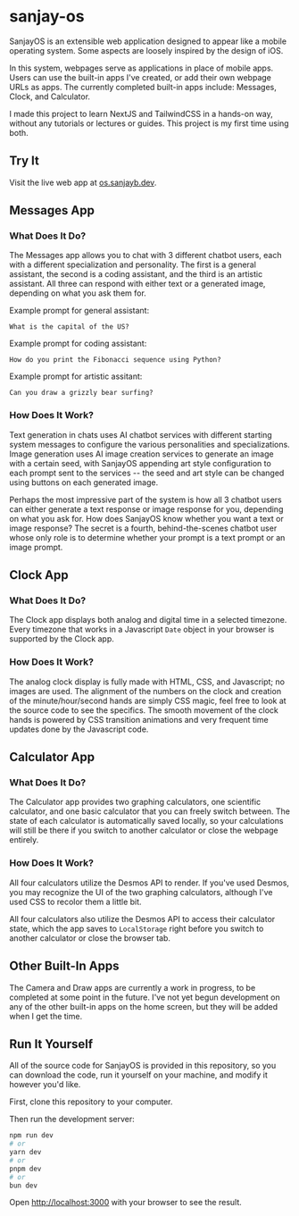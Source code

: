 # sanjay-os

SanjayOS is an extensible web application designed to appear like a mobile operating system. Some aspects are loosely inspired by the design of iOS.

In this system, webpages serve as applications in place of mobile apps. Users can use the built-in apps I've created, or add their own webpage URLs as apps. The currently completed built-in apps include: Messages, Clock, and Calculator.

I made this project to learn NextJS and TailwindCSS in a hands-on way, without any tutorials or lectures or guides. This project is my first time using both.

## Try It

Visit the live web app at [os.sanjayb.dev](https://os.sanjayb.dev).

## Messages App

### What Does It Do?
The Messages app allows you to chat with 3 different chatbot users, each with a different specialization and personality. The first is a general assistant, the second is a coding assistant, and the third is an artistic assistant. All three can respond with either text or a generated image, depending on what you ask them for.

Example prompt for general assistant:
```fix
What is the capital of the US?
```

Example prompt for coding assistant:
```fix
How do you print the Fibonacci sequence using Python?
```

Example prompt for artistic assitant:
```fix
Can you draw a grizzly bear surfing?
```

### How Does It Work?
Text generation in chats uses AI chatbot services with different starting system messages to configure the various personalities and specializations. Image generation uses AI image creation services to generate an image with a certain seed, with SanjayOS appending art style configuration to each prompt sent to the services -- the seed and art style can be changed using buttons on each generated image.

Perhaps the most impressive part of the system is how all 3 chatbot users can either generate a text response or image response for you, depending on what you ask for. How does SanjayOS know whether you want a text or image response? The secret is a fourth, behind-the-scenes chatbot user whose only role is to determine whether your prompt is a text prompt or an image prompt.

## Clock App

### What Does It Do?
The Clock app displays both analog and digital time in a selected timezone. Every timezone that works in a Javascript `Date` object in your browser is supported by the Clock app.

### How Does It Work?
The analog clock display is fully made with HTML, CSS, and Javascript; no images are used. The alignment of the numbers on the clock and creation of the minute/hour/second hands are simply CSS magic, feel free to look at the source code to see the specifics. The smooth movement of the clock hands is powered by CSS transition animations and very frequent time updates done by the Javascript code.

## Calculator App

### What Does It Do?
The Calculator app provides two graphing calculators, one scientific calculator, and one basic calculator that you can freely switch between. The state of each calculator is automatically saved locally, so your calculations will still be there if you switch to another calculator or close the webpage entirely.

### How Does It Work?
All four calculators utilize the Desmos API to render. If you've used Desmos, you may recognize the UI of the two graphing calculators, although I've used CSS to recolor them a little bit.

All four calculators also utilize the Desmos API to access their calculator state, which the app saves to `LocalStorage` right before you switch to another calculator or close the browser tab.

## Other Built-In Apps
The Camera and Draw apps are currently a work in progress, to be completed at some point in the future. I've not yet begun development on any of the other built-in apps on the home screen, but they will be added when I get the time.

## Run It Yourself
All of the source code for SanjayOS is provided in this repository, so you can download the code, run it yourself on your machine, and modify it however you'd like.

First, clone this repository to your computer.

Then run the development server:

```bash
npm run dev
# or
yarn dev
# or
pnpm dev
# or
bun dev
```

Open [http://localhost:3000](http://localhost:3000) with your browser to see the result.